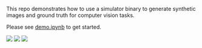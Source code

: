 This repo demonstrates how to use a simulator binary to generate synthetic images and ground truth for computer vision tasks.

Please see [demo.ipynb](./demo.ipynb) to get started.

![](./example/car_shapenet_im.png)
![](./example/car_shapenet_seg.png)
![](./example/human_mesh.png)

